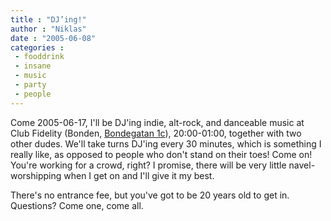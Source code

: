 ```yaml
---
title : "DJ’ing!"
author : "Niklas"
date : "2005-06-08"
categories : 
 - fooddrink
 - insane
 - music
 - party
 - people
---
```


Come 2005-06-17, I'll be DJ'ing indie, alt-rock, and danceable music at Club Fidelity (Bonden, [Bondegatan 1c](http://www.gulasidorna.se/query?what=map&mop=mc&streetname=&streetnumber=&city=&zipcode=&mapstate=5%3B1629240%3B6579045%3B0%3B1626378%3B6581331%3B1632104%3B6576760%3B&mapcomp=4650605%3B%3BBonden+Mat%3BBondeg.%3B1+C%3B%3B11623%3BSTOCKHOLM%3B08%3B641+86+79%3B%3B%3B1629240%3B6579045%3B1%3B1&search_word=&where=&heading_exact=&heading=&heading_group=&company_name=&dir_area=&geo_area=&district_code=&ns=&stq=0&symbols=&ax=&pis=&map.x=239&map.y=207)), 20:00-01:00, together with two other dudes. We'll take turns DJ'ing every 30 minutes, which is something I really like, as opposed to people who don't stand on their toes! Come on! You're working for a crowd, right? I promise, there will be very little navel-worshipping when I get on and I'll give it my best.

There's no entrance fee, but you've got to be 20 years old to get in. Questions? Come one, come all.
